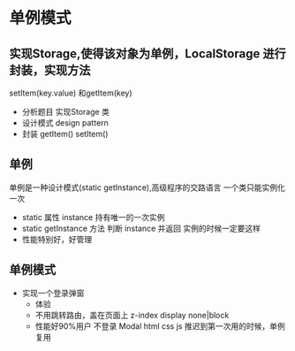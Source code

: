 # 单例模式

## 实现Storage,使得该对象为**单例**，LocalStorage 进行封装，实现方法
setItem(key.value)  和getItem(key)

- 分析题目
实现Storage  类
- 设计模式 design pattern
- 封装 
     getItem()
     setItem()

## 单例
单例是一种设计模式(static getInstance),高级程序的交路语言
一个类只能实例化一次
- static 属性 instance 持有唯一的一次实例
- static getInstance 方法 判断 instance 并返回
     实例的时候一定要这样
- 性能特别好，好管理

## 单例模式

- 实现一个登录弹窗
    - 体验
    - 不用跳转路由，盖在页面上
    z-index  display none|block
    - 性能好90%用户 不登录
    Modal html css js
    推迟到第一次用的时候，单例
    复用